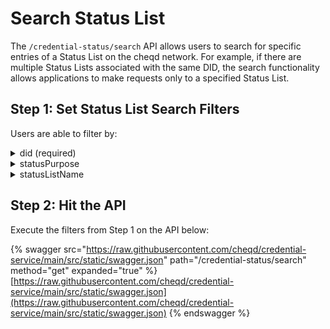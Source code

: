 # Search Status List

The `/credential-status/search` API allows users to search for specific entries of a Status List on the cheqd network. For example, if there are multiple Status Lists associated with the same DID, the search functionality allows applications to make requests only to a specified Status List.&#x20;

## Step 1: Set Status List Search Filters

Users are able to filter by:

<details>

<summary>did (required)</summary>

The is the DID of the publisher of the Status List. The Status List entries will be DID-Linked Resources associated with this DID.

</details>

<details>

<summary>statusPurpose</summary>

The is the type of Status List to be queried. The options are:

* revocation
* suspension

</details>

<details>

<summary>statusListName</summary>

The is the name of the Status List. Alongside the statusPurpose, this will uniquely identify a version of the Status List.

</details>

## Step 2: Hit the API

Execute the filters from Step 1 on the API below:

{% swagger src="https://raw.githubusercontent.com/cheqd/credential-service/main/src/static/swagger.json" path="/credential-status/search" method="get" expanded="true" %}
[https://raw.githubusercontent.com/cheqd/credential-service/main/src/static/swagger.json](https://raw.githubusercontent.com/cheqd/credential-service/main/src/static/swagger.json)
{% endswagger %}
